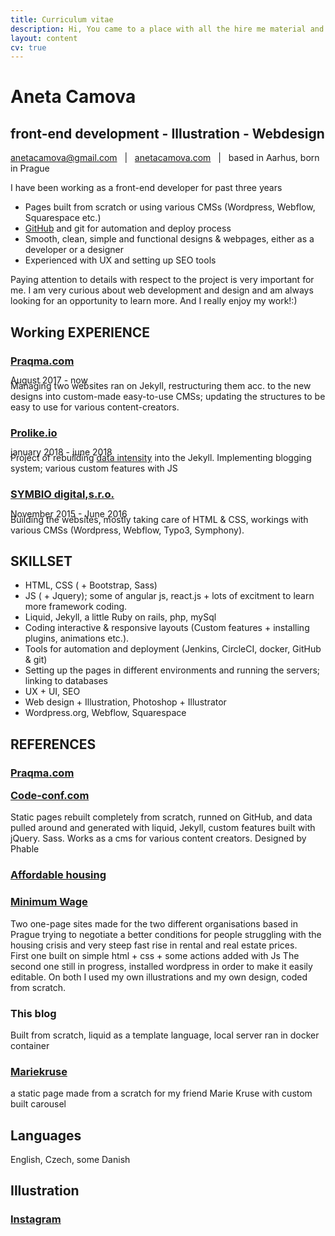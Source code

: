 ```yaml
---
title: Curriculum vitae
description: Hi, You came to a place with all the hire me material and documentation
layout: content
cv: true
---
```


# Aneta Camova
## <a style="pointer-events:none;">front-end development - Illustration - Webdesign</a>
<a href="mailto:anetacamova@gmail.com">anetacamova@gmail.com</a> &nbsp; | &nbsp; <a href="www.anetacamova.com">anetacamova.com</a> &nbsp; | &nbsp; based in Aarhus, born in Prague

I have been working as a front-end developer for past three years
+ Pages built from scratch or using various CMSs (Wordpress, Webflow, Squarespace etc.)
+ <a href="https://github.com/anetacamo">GitHub</a> and git for automation and deploy process
+ Smooth, clean, simple and functional designs & webpages, either as a developer or a designer
+ Experienced with UX and setting up SEO tools

Paying attention to details with respect to the project is very important for me.
I am very curious about web development and design and am always looking for an opportunity to learn more.
And I really enjoy my work!:)


## Working EXPERIENCE
### <a href="https://www.praqma.com" target="_blank">Praqma.com</a>
<p style="margin-top:-4px; margin-bottom: -8px; font-weight: 400;">August 2017 - now</p>
Managing two websites ran on Jekyll, restructuring them acc. to the new designs into custom-made easy-to-use CMSs; updating the structures to be easy to use for various content-creators.

### <a href="https://www.prolike.io" target="_blank">Prolike.io</a>
<p style="margin-top:-4px; margin-bottom: -8px; font-weight: 400;">january 2018 - june 2018</p>
Project of rebuilding <a href="https://dataintensity.com/">data intensity</a> into the Jekyll. Implementing blogging system; various custom features with JS

### <a href="https://www.symbio.agency" target="_blank">SYMBIO digital,s.r.o.</a>
<p style="margin-top:-4px; margin-bottom: -8px; font-weight: 400;">November 2015 - June 2016</p>
Building the websites, mostly taking care of HTML & CSS, workings with various CMSs (Wordpress, Webflow, Typo3, Symphony).



## SKILLSET

+ HTML, CSS ( + Bootstrap, Sass)
+ JS ( + Jquery); some of angular js, react.js  + lots of excitment to learn more framework coding.
+ Liquid, Jekyll, a little Ruby on rails, php, mySql
+ Coding interactive & responsive layouts (Custom features + installing plugins, animations etc.).
+ Tools for automation and deployment (Jenkins, CircleCI, docker, GitHub & git)
+ Setting up the pages in different environments and running the servers; linking to databases
+ UX + UI, SEO
+ Web design + Illustration, Photoshop + Illustrator
+ Wordpress.org, Webflow, Squarespace


## REFERENCES

### <a href="https://www.praqma.com" target="_blank">Praqma.com</a>
<h3 style="margin-top: 0"><a href="https://www.code-conf.com" target="_blank">Code-conf.com</a></h3>
<p style="margin-top: 0;">
Static pages rebuilt completely from scratch, runned on GitHub, and data pulled around and generated with liquid, Jekyll, custom features built with jQuery. Sass. Works as a cms for various content creators. Designed by Phable</p>

### <a href="http://dostupnebydleni.soc.cas.cz/" target="_blank">Affordable housing</a>
### <a href="https://anetacamova.com/wordpress/" target="_blank">Minimum Wage</a>
<p style="margin-top: 0;">
Two one-page sites made for the two different organisations based in Prague trying to negotiate a better conditions for people struggling with the housing crisis and very steep fast rise in rental and real estate prices.<br>
First one built on simple html + css + some actions added with Js 
The second one still in progress, installed wordpress in order to make it easily editable. 
On both I used my own illustrations and my own design, coded from scratch. 

### This blog
<p style="margin-top: 0;">
Built from scratch, liquid as a template language, local server ran in docker container</p>

### <a href="http://mk.anetacamova.com" target="_blank">Mariekruse</a>
<p style="margin-top: 0;">
a static page made from a scratch for my friend Marie Kruse with custom built carousel</p>

## Languages
English, Czech, some Danish

## Illustration

### <a href="https://www.instagram.com/aneccca" target="_blank">Instagram</a>
<br><br>
